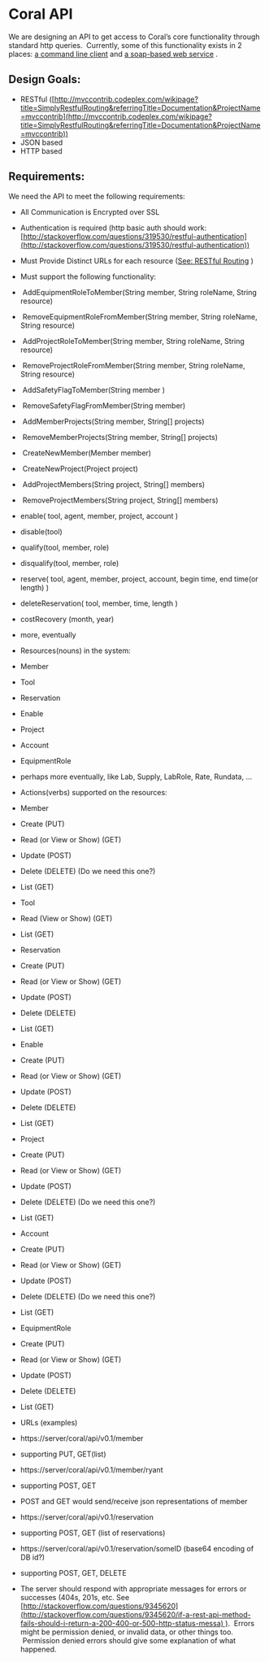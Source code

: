 Coral API
===

We are designing an API to get access to Coral’s core functionality
through standard http queries.  Currently, some of this functionality
exists in 2 places: [a command line
client](http://nanoproject.eng.utah.edu/HardwareServerProxy/browser/HardwareServerProxy/HardwareServerProxy/branches/ObserverPatternRefactor/driver/src/main/java/edu/utah/nanofab/controller/coralToolKit.java) and
[a soap-based web
service](http://nanoproject.eng.utah.edu/CoralWebServices/browser/CoralWebServices/CoralWebServices/trunk/edu/utah/nanofab/coral_web_services/CoralSoapInterface.java) .

Design Goals: 
-------------

-   RESTful
    ([http://mvccontrib.codeplex.com/wikipage?title=SimplyRestfulRouting&referringTitle=Documentation&ProjectName=mvccontrib](http://mvccontrib.codeplex.com/wikipage?title=SimplyRestfulRouting&referringTitle=Documentation&ProjectName=mvccontrib))
-   JSON based
-   HTTP based

Requirements:
-------------

We need the API to meet the following requirements:

-   All Communication is Encrypted over SSL
-   Authentication is required (http basic auth should work:
    [http://stackoverflow.com/questions/319530/restful-authentication](http://stackoverflow.com/questions/319530/restful-authentication))
-   Must Provide Distinct URLs for each resource ([See: RESTful
    Routing](http://mvccontrib.codeplex.com/wikipage?title=SimplyRestfulRouting&referringTitle=Documentation&ProjectName=mvccontrib) )
-   Must support the following functionality:

-    AddEquipmentRoleToMember(String member, String roleName, String
    resource)
-    RemoveEquipmentRoleFromMember(String member, String roleName,
    String resource)
-    AddProjectRoleToMember(String member, String roleName, String
    resource)
-    RemoveProjectRoleFromMember(String member, String roleName, String
    resource)
-    AddSafetyFlagToMember(String member )
-    RemoveSafetyFlagFromMember(String member)
-    AddMemberProjects(String member, String[] projects)
-    RemoveMemberProjects(String member, String[] projects)
-    CreateNewMember(Member member)
-    CreateNewProject(Project project)
-    AddProjectMembers(String project, String[] members)
-    RemoveProjectMembers(String project, String[] members)
-   enable( tool, agent, member, project, account )
-   disable(tool)
-   qualify(tool, member, role)
-   disqualify(tool, member, role)
-   reserve( tool, agent, member, project, account, begin time, end
    time(or length) )
-   deleteReservation( tool, member, time, length )
-   costRecovery (month, year)          
-   more, eventually

-   Resources(nouns) in the system:

-   Member
-   Tool
-   Reservation
-   Enable
-   Project
-   Account
-   EquipmentRole
-   perhaps more eventually, like Lab, Supply, LabRole, Rate, Rundata,
    ...

-   Actions(verbs) supported on the resources:

-   Member

-   Create (PUT)
-   Read (or View or Show) (GET)
-   Update (POST)
-   Delete (DELETE) (Do we need this one?)
-   List (GET)

-   Tool

-   Read (View or Show) (GET)
-   List (GET)

-   Reservation

-   Create (PUT)
-   Read (or View or Show) (GET)
-   Update (POST)
-   Delete (DELETE)
-   List (GET)

-   Enable

-   Create (PUT)
-   Read (or View or Show) (GET)
-   Update (POST)
-   Delete (DELETE)
-   List (GET)

-   Project

-   Create (PUT)
-   Read (or View or Show) (GET)
-   Update (POST)
-   Delete (DELETE) (Do we need this one?)
-   List (GET)

-   Account

-   Create (PUT)
-   Read (or View or Show) (GET)
-   Update (POST)
-   Delete (DELETE) (Do we need this one?)
-   List (GET)

-   EquipmentRole

-   Create (PUT)
-   Read (or View or Show) (GET)
-   Update (POST)
-   Delete (DELETE)
-   List (GET)

-   URLs (examples)

-   https://server/coral/api/v0.1/member

-   supporting PUT, GET(list)

-   https://server/coral/api/v0.1/member/ryant

-   supporting POST, GET
-   POST and GET would send/receive json representations of member

-   https://server/coral/api/v0.1/reservation

-   supporting POST, GET (list of reservations)

-   https://server/coral/api/v0.1/reservation/someID
    (base64 encoding of DB id?)

-   supporting POST, GET, DELETE

-   The server should respond with appropriate messages for errors or
    successes (404s, 201s, etc. See
    [http://stackoverflow.com/questions/9345620](http://stackoverflow.com/questions/9345620/if-a-rest-api-method-fails-should-i-return-a-200-400-or-500-http-status-messa) ).
     Errors might be permission denied, or invalid data, or other things
    too.  Permission denied errors should give some explanation of what
    happened.
